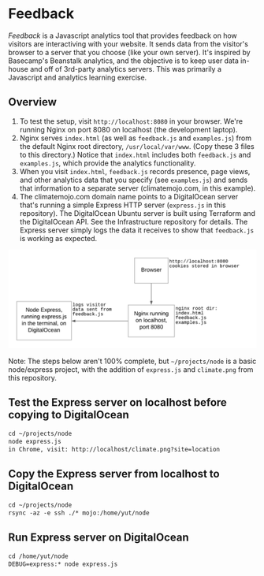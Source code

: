# Feedback

*Feedback* is a Javascript analytics tool that provides feedback on how visitors are interactiving with your website. It sends data from the visitor's browser to a server that you choose (like your own server). It's inspired by Basecamp's Beanstalk analytics, and the objective is to keep user data in-house and off of 3rd-party analytics servers. This was primarily a Javascript and analytics learning exercise.

## Overview

1. To test the setup, visit `http://localhost:8080` in your browser. We're running Nginx on port 8080 on localhost (the development laptop).
1. Nginx serves `index.html` (as well as `feedback.js` and `examples.js`) from the default Nginx root directory, `/usr/local/var/www`. (Copy these 3 files to this directory.) Notice that `index.html` includes both `feedback.js` and `examples.js`, which provide the analytics functionality.
1. When you visit `index.html`, `feedback.js` records presence, page views, and other analytics data that you specify (see `examples.js`) and sends that information to a separate server (climatemojo.com, in this example).
1. The climatemojo.com domain name points to a DigitalOcean server that's running a simple Express HTTP server (`express.js` in this repository). The DigitalOcean Ubuntu server is built using Terraform and the DigitalOcean API. See the Infrastructure repository for details. The Express server simply logs the data it receives to show that `feedback.js` is working as expected.

![Overview](./overview.png)

Note: The steps below aren't 100% complete, but `~/projects/node` is a basic node/express project, with the addition of `express.js` and `climate.png` from this repository.

## Test the Express server on localhost before copying to DigitalOcean

    cd ~/projects/node
    node express.js
    in Chrome, visit: http://localhost/climate.png?site=location

## Copy the Express server from localhost to DigitalOcean

    cd ~/projects/node
    rsync -az -e ssh ./* mojo:/home/yut/node

## Run Express server on DigitalOcean

    cd /home/yut/node
    DEBUG=express:* node express.js

